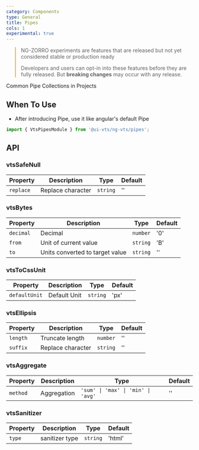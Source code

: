 ```yaml
---
category: Components
type: General
title: Pipes
cols: 1
experimental: true
---
```


<blockquote style="border-color: #faad14;">
<p>NG-ZORRO experiments are features that are released but not yet considered stable or production ready</p>
<p>Developers and users can opt-in into these features before they are fully released. But <strong>breaking changes</strong> may occur with any release.</p>
</blockquote>

Common Pipe Collections in Projects

## When To Use

- After introducing Pipe, use it like angular's default Pipe

```ts
import { VtsPipesModule } from '@ui-vts/ng-vts/pipes';
```

## API

### __vtsSafeNull__

| Property | Description | Type | Default |
| -------- | ----------- | ---- | ------- |
| `replace` | Replace character | `string` | '' |

### __vtsBytes__

| Property | Description | Type | Default |
| -------- | ----------- | ---- | ------- |
| `decimal` | Decimal | `number` | '0' |
| `from` | Unit of current value | `string` | 'B' |
| `to` | Units converted to target value | `string` | '' |

### __vtsToCssUnit__

| Property | Description | Type | Default |
| -------- | ----------- | ---- | ------- |
| `defaultUnit` | Default Unit | `string` | 'px' |

### __vtsEllipsis__

| Property | Description | Type | Default |
| -------- | ----------- | ---- | ------- |
| `length` | Truncate length | `number` | '' |
| `suffix` | Replace character | `string` | '' |


### __vtsAggregate__

| Property | Description | Type | Default |
| -------- | ----------- | ---- | ------- |
| `method` | Aggregation | `'sum' \| 'max' \| 'min' \| 'avg'` | '' |

### __vtsSanitizer__

| Property | Description | Type | Default |
| -------- | ----------- | ---- | ------- |
| `type` | sanitizer type | `string` | 'html' |
